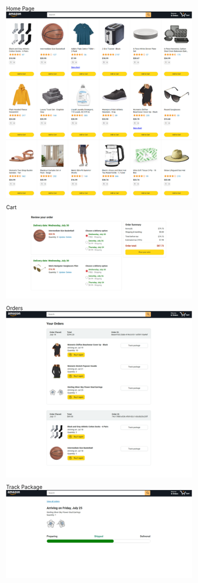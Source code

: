 
Home Page
![image alt](https://github.com/HarshvardhanRokade/Basic-Javascript-Amazon-Website/blob/2321f25a97a61951a814d28b72d1729abd02f7d1/ScreenShot1.png)

Cart
![image alt](https://github.com/HarshvardhanRokade/Basic-Javascript-Amazon-Website/blob/4004751f34eae5506323747919047594d30e43a5/ScreenShot2.png)

Orders
![image alt](https://github.com/HarshvardhanRokade/Basic-Javascript-Amazon-Website/blob/21b81192b50a4a11c18a8c92e512879b1e8e956e/ScreenShot3.png)

Track Package
![image alt](https://github.com/HarshvardhanRokade/Basic-Javascript-Amazon-Website/blob/271b08ff0556471351239f41fcd5ede40247d265/ScreenShot4.png)


